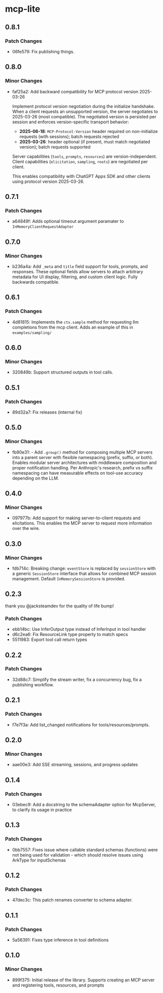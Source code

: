 # mcp-lite

## 0.8.1

### Patch Changes

- 06fe579: Fix publishing things.

## 0.8.0

### Minor Changes

- faf25a2: Add backward compatibility for MCP protocol version 2025-03-26

  Implement protocol version negotiation during the initialize handshake. When a client requests an unsupported version, the server negotiates to 2025-03-26 (most compatible). The negotiated version is persisted per session and enforces version-specific transport behavior:

  - **2025-06-18**: `MCP-Protocol-Version` header required on non-initialize requests (with sessions); batch requests rejected
  - **2025-03-26**: header optional (if present, must match negotiated version); batch requests supported

  Server capabilities (`tools`, `prompts`, `resources`) are version-independent. Client capabilities (`elicitation`, `sampling`, `roots`) are negotiated per client.

  This enables compatibility with ChatGPT Apps SDK and other clients using protocol version 2025-03-26.

## 0.7.1

### Patch Changes

- a64849f: Adds optional timeout argument paramater to `InMemoryClientRequestAdapter`

## 0.7.0

### Minor Changes

- b236a4a: Add `_meta` and `title` field support for tools, prompts, and responses. These optional fields allow servers to attach arbitrary metadata for UI display, filtering, and custom client logic. Fully backwards compatible.

## 0.6.1

### Patch Changes

- 4d81815: Implements the `ctx.sample` method for requesting llm completions from the mcp client. Adds an example of this in `examples/sampling/`

## 0.6.0

### Minor Changes

- 320849b: Support structured outputs in tool calls.

## 0.5.1

### Patch Changes

- 89d32a7: Fix releases (internal fix)

## 0.5.0

### Minor Changes

- fb90e31: - Add `.group()` method for composing multiple MCP servers into a parent server with flexible namespacing (prefix, suffix, or both). Enables modular server architectures with middleware composition and proper notification handling. Per Anthropic's research, prefix vs suffix namespacing can have measurable effects on tool-use accuracy depending on the LLM.

## 0.4.0

### Minor Changes

- 097977b: Add support for making server-to-client requests and elicitations. This enables the MCP server to request more information over the wire.

## 0.3.0

### Minor Changes

- fdb714c: Breaking change: `eventStore` is replaced by `sessionStore` with a generic `SessionStore` interface that allows for combined MCP session management. Default `InMemorySessionStore` is provided.

## 0.2.3

thank you @jacksteamdev for the quality of life bump!

### Patch Changes

- ebb14bc: Use InferOutput type instead of InferInput in tool handler
- d6c2ea6: Fix ResourceLink type property to match specs
- 5511983: Export tool call return types

## 0.2.2

### Patch Changes

- 32d88c7: Simplify the stream writer, fix a concurrency bug, fix a publishing workflow.

## 0.2.1

### Patch Changes

- f7e7f3a: Add list_changed notifications for tools/resources/prompts.

## 0.2.0

### Minor Changes

- aae00e3: Add SSE streaming, sessions, and progress updates

## 0.1.4

### Patch Changes

- 03ebec9: Add a docstring to the schemaAdapter option for McpServer, to clarify its usage in practice

## 0.1.3

### Patch Changes

- 0bb7557: Fixes issue where callable standard schemas (functions) were not being used for validation - which should resolve issues using ArkType for inputSchemas

## 0.1.2

### Patch Changes

- 47dec3c: This patch renames converter to schema adapter.

## 0.1.1

### Patch Changes

- 5a56391: Fixes type inference in tool definitions

## 0.1.0

### Minor Changes

- 899f375: Initial release of the library. Supports creating an MCP server and registering tools, resources, and prompts
